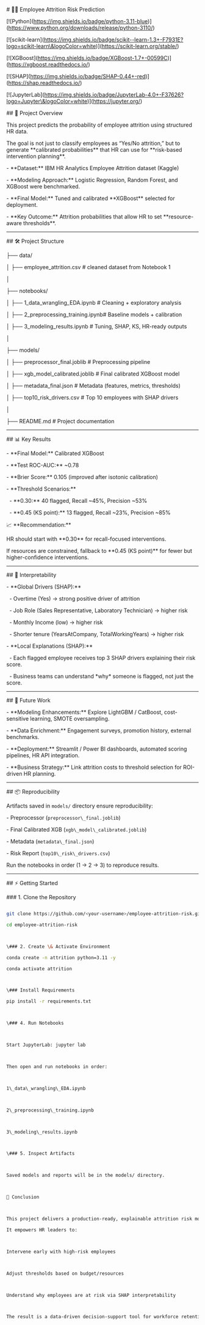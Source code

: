 \# 🧑‍💼 Employee Attrition Risk Prediction



\[!\[Python](https://img.shields.io/badge/python-3.11-blue)](https://www.python.org/downloads/release/python-3110/)

\[!\[scikit-learn](https://img.shields.io/badge/scikit--learn-1.3+-F7931E?logo=scikit-learn\&logoColor=white)](https://scikit-learn.org/stable/)

\[!\[XGBoost](https://img.shields.io/badge/XGBoost-1.7+-00599C)](https://xgboost.readthedocs.io/)

\[!\[SHAP](https://img.shields.io/badge/SHAP-0.44+-red)](https://shap.readthedocs.io/)

\[!\[JupyterLab](https://img.shields.io/badge/JupyterLab-4.0+-F37626?logo=Jupyter\&logoColor=white)](https://jupyter.org/)





\## 📌 Project Overview

This project predicts the probability of employee attrition using structured HR data.  

The goal is not just to classify employees as “Yes/No attrition,” but to generate \*\*calibrated probabilities\*\* that HR can use for \*\*risk-based intervention planning\*\*.



\- \*\*Dataset:\*\* IBM HR Analytics Employee Attrition dataset (Kaggle)  

\- \*\*Modeling Approach:\*\* Logistic Regression, Random Forest, and XGBoost were benchmarked.  

\- \*\*Final Model:\*\* Tuned and calibrated \*\*XGBoost\*\* selected for deployment.  

\- \*\*Key Outcome:\*\* Attrition probabilities that allow HR to set \*\*resource-aware thresholds\*\*.  



---



\## 🛠 Project Structure



├── data/

│ ├── employee\_attrition.csv # cleaned dataset from Notebook 1

│

├── notebooks/

│ ├── 1\_data\_wrangling\_EDA.ipynb # Cleaning + exploratory analysis

│ ├── 2\_preprocessing\_training.ipynb# Baseline models + calibration

│ ├── 3\_modeling\_results.ipynb # Tuning, SHAP, KS, HR-ready outputs

│

├── models/

│ ├── preprocessor\_final.joblib # Preprocessing pipeline

│ ├── xgb\_model\_calibrated.joblib # Final calibrated XGBoost model

│ ├── metadata\_final.json # Metadata (features, metrics, thresholds)

│ ├── top10\_risk\_drivers.csv # Top 10 employees with SHAP drivers

│

├── README.md # Project documentation





---



\## 📊 Key Results



\- \*\*Final Model:\*\* Calibrated XGBoost  

\- \*\*Test ROC-AUC:\*\* ~0.78  

\- \*\*Brier Score:\*\* 0.105 (improved after isotonic calibration)  

\- \*\*Threshold Scenarios:\*\*

&nbsp; - \*\*0.30:\*\* 40 flagged, Recall ~45%, Precision ~53%  

&nbsp; - \*\*0.45 (KS point):\*\* 13 flagged, Recall ~23%, Precision ~85%  



📈 \*\*Recommendation:\*\*  

HR should start with \*\*0.30\*\* for recall-focused interventions.  

If resources are constrained, fallback to \*\*0.45 (KS point)\*\* for fewer but higher-confidence interventions.  



---



\## 🔎 Interpretability

\- \*\*Global Drivers (SHAP):\*\*  

&nbsp; - Overtime (Yes) → strong positive driver of attrition  

&nbsp; - Job Role (Sales Representative, Laboratory Technician) → higher risk  

&nbsp; - Monthly Income (low) → higher risk  

&nbsp; - Shorter tenure (YearsAtCompany, TotalWorkingYears) → higher risk  



\- \*\*Local Explanations (SHAP):\*\*  

&nbsp; - Each flagged employee receives top 3 SHAP drivers explaining their risk score.  

&nbsp; - Business teams can understand \*why\* someone is flagged, not just the score.  



---



\## 🚀 Future Work

\- \*\*Modeling Enhancements:\*\* Explore LightGBM / CatBoost, cost-sensitive learning, SMOTE oversampling.  

\- \*\*Data Enrichment:\*\* Engagement surveys, promotion history, external benchmarks.  

\- \*\*Deployment:\*\* Streamlit / Power BI dashboards, automated scoring pipelines, HR API integration.  

\- \*\*Business Strategy:\*\* Link attrition costs to threshold selection for ROI-driven HR planning.  



---



\## 📦 Reproducibility

Artifacts saved in `models/` directory ensure reproducibility:  

\- Preprocessor (`preprocessor\_final.joblib`)  

\- Final Calibrated XGB (`xgb\_model\_calibrated.joblib`)  

\- Metadata (`metadata\_final.json`)  

\- Risk Report (`top10\_risk\_drivers.csv`)  



Run the notebooks in order (1 → 2 → 3) to reproduce results.  



---



\## ⚡ Getting Started



\### 1. Clone the Repository

```bash

git clone https://github.com/<your-username>/employee-attrition-risk.git

cd employee-attrition-risk



\### 2. Create \& Activate Environment

conda create -n attrition python=3.11 -y

conda activate attrition



\### Install Requirements

pip install -r requirements.txt



\### 4. Run Notebooks



Start JupyterLab: jupyter lab



Then open and run notebooks in order:



1\_data\_wrangling\_EDA.ipynb



2\_preprocessing\_training.ipynb



3\_modeling\_results.ipynb



\### 5. Inspect Artifacts



Saved models and reports will be in the models/ directory.



🎯 Conclusion



This project delivers a production-ready, explainable attrition risk model.

It empowers HR leaders to:



Intervene early with high-risk employees



Adjust thresholds based on budget/resources



Understand why employees are at risk via SHAP interpretability



The result is a data-driven decision-support tool for workforce retention and strategic HR planning.





